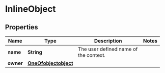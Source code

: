 

# InlineObject

## Properties

Name | Type | Description | Notes
------------ | ------------- | ------------- | -------------
**name** | **String** | The user defined name of the context. | 
**owner** | [**OneOfobjectobject**](OneOfobjectobject.md) |  | 



